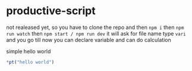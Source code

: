 # productive-script
not realeased yet, so you have to clone the repo and then 
`npm i`
then 
`npm run watch`
then 
`npm start / npm run dev`
it will ask for file name
type `vari`
and you go
till now you can declare variable and can do calculation

simple hello world
```javascript
*pt("hello world")
```

